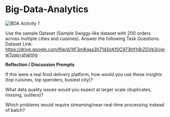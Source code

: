 # Big-Data-Analytics
![BDA Activity 1](https://github.com/user-attachments/assets/19e392f1-12ee-4316-aeec-7dbe6fa827ee)

Use the sample Dataset (Sample Swiggy-like dataset with 200 orders across multiple cities and cuisines). Answer the following Task Questions.
Dataset Link: https://drive.google.com/file/d/1tF3mKqas3h714SnKf0C973hYh8rZGVb3/view?usp=sharing

**Reflection / Discussion Prompts**

If this were a real food delivery platform, how would you use these insights (top cuisines, top spenders, busiest city)?

What data quality issues would you expect at larger scale (duplicates, missing, outliers)?

Which problems would require streaming/near-real-time processing instead of batch?

